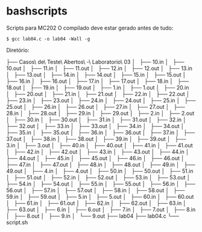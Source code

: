 # bashscripts
Scripts para MC202
O compilado deve estar gerado antes de tudo:
```
$ gcc lab04.c -o lab04 -Wall -g 
```

Diretório:

├── Casos\ de\ Teste\ Abertos\ -\ Laboratorio\ 03
│   ├── 10.in
│   ├── 10.out
│   ├── 11.in
│   ├── 11.out
│   ├── 12.in
│   ├── 12.out
│   ├── 13.in
│   ├── 13.out
│   ├── 14.in
│   ├── 14.out
│   ├── 15.in
│   ├── 15.out
│   ├── 16.in
│   ├── 16.out
│   ├── 17.in
│   ├── 17.out
│   ├── 18.in
│   ├── 18.out
│   ├── 19.in
│   ├── 19.out
│   ├── 1.in
│   ├── 1.out
│   ├── 20.in
│   ├── 20.out
│   ├── 21.in
│   ├── 21.out
│   ├── 22.in
│   ├── 22.out
│   ├── 23.in
│   ├── 23.out
│   ├── 24.in
│   ├── 24.out
│   ├── 25.in
│   ├── 25.out
│   ├── 26.in
│   ├── 26.out
│   ├── 27.in
│   ├── 27.out
│   ├── 28.in
│   ├── 28.out
│   ├── 29.in
│   ├── 29.out
│   ├── 2.in
│   ├── 2.out
│   ├── 30.in
│   ├── 30.out
│   ├── 31.in
│   ├── 31.out
│   ├── 32.in
│   ├── 32.out
│   ├── 33.in
│   ├── 33.out
│   ├── 34.in
│   ├── 34.out
│   ├── 35.in
│   ├── 35.out
│   ├── 36.in
│   ├── 36.out
│   ├── 37.in
│   ├── 37.out
│   ├── 38.in
│   ├── 38.out
│   ├── 39.in
│   ├── 39.out
│   ├── 3.in
│   ├── 3.out
│   ├── 40.in
│   ├── 40.out
│   ├── 41.in
│   ├── 41.out
│   ├── 42.in
│   ├── 42.out
│   ├── 43.in
│   ├── 43.out
│   ├── 44.in
│   ├── 44.out
│   ├── 45.in
│   ├── 45.out
│   ├── 46.in
│   ├── 46.out
│   ├── 47.in
│   ├── 47.out
│   ├── 48.in
│   ├── 48.out
│   ├── 49.in
│   ├── 49.out
│   ├── 4.in
│   ├── 4.out
│   ├── 50.in
│   ├── 50.out
│   ├── 51.in
│   ├── 51.out
│   ├── 52.in
│   ├── 52.out
│   ├── 53.in
│   ├── 53.out
│   ├── 54.in
│   ├── 54.out
│   ├── 55.in
│   ├── 55.out
│   ├── 56.in
│   ├── 56.out
│   ├── 57.in
│   ├── 57.out
│   ├── 58.in
│   ├── 58.out
│   ├── 59.in
│   ├── 59.out
│   ├── 5.in
│   ├── 5.out
│   ├── 60.in
│   ├── 60.out
│   ├── 61.in
│   ├── 61.out
│   ├── 62.in
│   ├── 62.out
│   ├── 63.in
│   ├── 63.out
│   ├── 6.in
│   ├── 6.out
│   ├── 7.in
│   ├── 7.out
│   ├── 8.in
│   ├── 8.out
│   ├── 9.in
│   └── 9.out
├── lab04
├── lab04.c
└── script.sh
